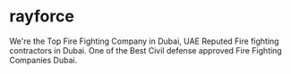 # rayforce
We're the Top Fire Fighting Company in Dubai, UAE Reputed Fire fighting contractors in Dubai. One of the Best Civil defense approved Fire Fighting Companies Dubai.
